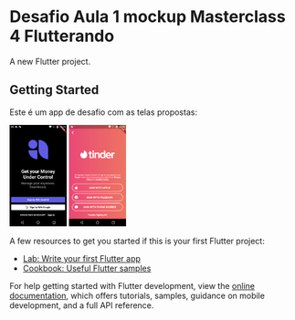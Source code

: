 # Desafio Aula 1 mockup Masterclass 4 Flutterando

A new Flutter project.

## Getting Started

Este é um app de desafio com as telas propostas:

<p float="left">
  <img src="https://github.com/rodevapp/desafio_aula1_mockup/blob/821add7e43ae30bb0edac82eabcbead58bcc50da/assets/desafio1.png" width="100" />
  <img src="https://github.com/rodevapp/desafio_aula1_mockup/blob/821add7e43ae30bb0edac82eabcbead58bcc50da/assets/desafio1-2.png" width="100" /> 
</p>


A few resources to get you started if this is your first Flutter project:

- [Lab: Write your first Flutter app](https://docs.flutter.dev/get-started/codelab)
- [Cookbook: Useful Flutter samples](https://docs.flutter.dev/cookbook)

For help getting started with Flutter development, view the
[online documentation](https://docs.flutter.dev/), which offers tutorials,
samples, guidance on mobile development, and a full API reference.
